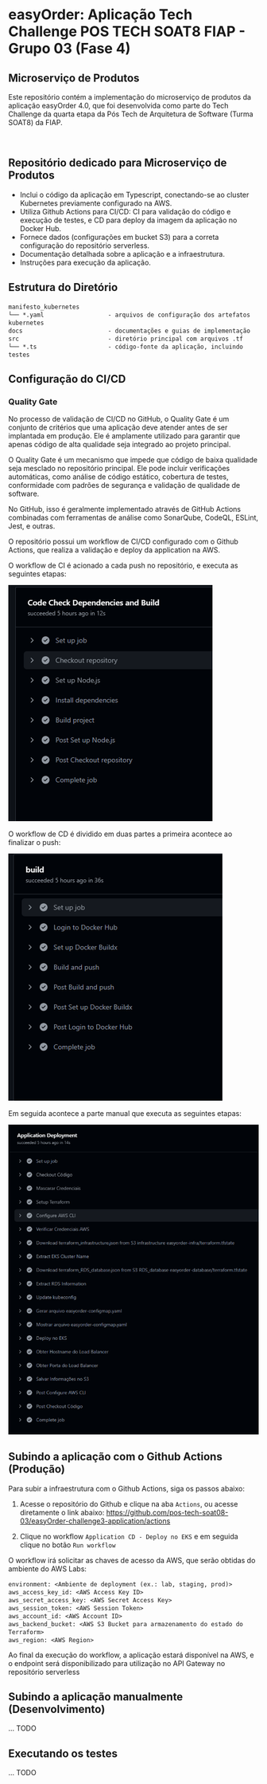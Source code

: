 # easyOrder: Aplicação Tech Challenge POS TECH SOAT8 FIAP - Grupo 03 (Fase 4)

## Microserviço de Produtos

Este repositório contém a implementação do microserviço de produtos da aplicação easyOrder 4.0, que foi desenvolvida como parte do Tech Challenge da quarta etapa da Pós Tech de Arquitetura de Software (Turma SOAT8) da FIAP. 

&nbsp;
## Repositório dedicado para Microserviço de Produtos 
- Inclui o código da aplicação em Typescript, conectando-se ao cluster Kubernetes previamente configurado na AWS.
- Utiliza Github Actions para CI/CD: CI para validação do código e execução de testes, e CD para deploy da imagem da aplicação no Docker Hub.
- Fornece dados (configurações em bucket S3) para a correta configuração do repositório serverless.
- Documentação detalhada sobre a aplicação e a infraestrutura.
- Instruções para execução da aplicação.

## Estrutura do Diretório

```plaintext
manifesto_kubernetes        
└── *.yaml                  - arquivos de configuração dos artefatos kubernetes
docs                        - documentações e guias de implementação
src                         - diretório principal com arquivos .tf
└── *.ts                    - código-fonte da aplicação, incluindo testes
```

## Configuração do CI/CD

### Quality Gate

No processo de validação de CI/CD no GitHub, o Quality Gate é um conjunto de critérios que uma aplicação deve atender antes de ser implantada em produção. Ele é amplamente utilizado para garantir que apenas código de alta qualidade seja integrado ao projeto principal.

O Quality Gate é um mecanismo que impede que código de baixa qualidade seja mesclado no repositório principal. Ele pode incluir verificações automáticas, como análise de código estático, cobertura de testes, conformidade com padrões de segurança e validação de qualidade de software.

No GitHub, isso é geralmente implementado através de GitHub Actions combinadas com ferramentas de análise como SonarQube, CodeQL, ESLint, Jest, e outras.

O repositório possui um workflow de CI/CD configurado com o Github Actions, que realiza a validação e deploy da application na AWS.

O workflow de CI é acionado a cada push no repositório, e executa as seguintes etapas:

![Descrição da Imagem](docs/assets/ci-image.png)

O workflow de CD é dividido em duas partes a primeira acontece ao finalizar o push:

![Descrição da Imagem](docs/assets/cd-image1.png)

Em seguida acontece a parte manual que executa as seguintes etapas:

![Descrição da Imagem](docs/assets/cd-image2.png)

## Subindo a aplicação com o Github Actions (Produção)

Para subir a infraestrutura com o Github Actions, siga os passos abaixo:

1. Acesse o repositório do Github e clique na aba `Actions`, ou acesse diretamente o link abaixo:
 https://github.com/pos-tech-soat08-03/easyOrder-challenge3-application/actions

2. Clique no workflow `Application CD - Deploy no EKS` e em seguida clique no botão `Run workflow`

O workflow irá solicitar as chaves de acesso da AWS, que serão obtidas do ambiente do AWS Labs:

```plaintext
environment: <Ambiente de deployment (ex.: lab, staging, prod)>
aws_access_key_id: <AWS Access Key ID>
aws_secret_access_key: <AWS Secret Access Key>
aws_session_token: <AWS Session Token>
aws_account_id: <AWS Account ID>
aws_backend_bucket: <AWS S3 Bucket para armazenamento do estado do Terraform>
aws_region: <AWS Region>
```

Ao final da execução do workflow, a aplicação estará disponível na AWS, e o endpoint será disponibilizado para utilização no API Gateway no repositório serverless

## Subindo a aplicação manualmente (Desenvolvimento)

... TODO

## Executando os testes

... TODO
